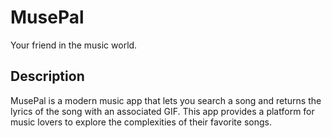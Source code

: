 # MusePal

Your friend in the music world.

## Description

MusePal is a modern music app that lets you search a song and returns the lyrics of the song with an associated GIF. This app provides a platform for music lovers to explore the complexities of their favorite songs.

